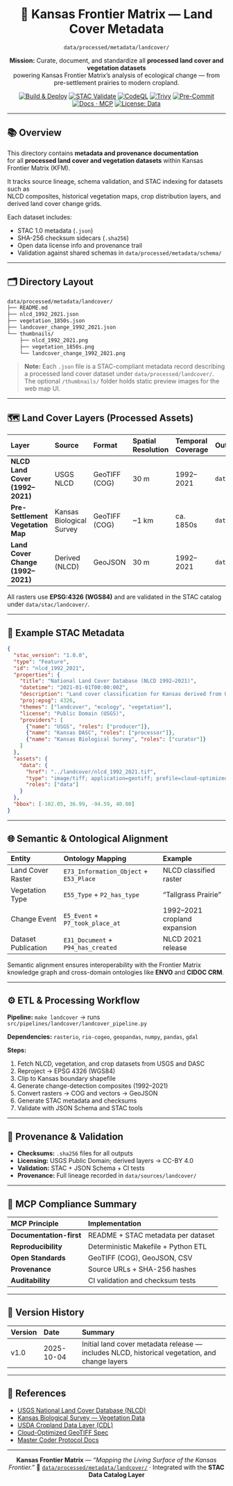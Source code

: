 <div align="center">

# 🌾 Kansas Frontier Matrix — Land Cover Metadata  
`data/processed/metadata/landcover/`

**Mission:** Curate, document, and standardize all **processed land cover and vegetation datasets**  
powering Kansas Frontier Matrix’s analysis of ecological change — from pre-settlement prairies to modern cropland.

[![Build & Deploy](https://github.com/bartytime4life/Kansas-Frontier-Matrix/actions/workflows/site.yml/badge.svg)](../../../.github/workflows/site.yml)
[![STAC Validate](https://github.com/bartytime4life/Kansas-Frontier-Matrix/actions/workflows/stac-validate.yml/badge.svg)](../../../.github/workflows/stac-validate.yml)
[![CodeQL](https://github.com/bartytime4life/Kansas-Frontier-Matrix/actions/workflows/codeql.yml/badge.svg)](../../../.github/workflows/codeql.yml)
[![Trivy](https://github.com/bartytime4life/Kansas-Frontier-Matrix/actions/workflows/trivy.yml/badge.svg)](../../../.github/workflows/trivy.yml)
[![Pre-Commit](https://img.shields.io/badge/pre--commit-enabled-brightgreen.svg)](https://pre-commit.com/)
[![Docs · MCP](https://img.shields.io/badge/Docs-MCP-blue)](../../../docs/)
[![License: Data](https://img.shields.io/badge/License-CC--BY%204.0-green)](../../../LICENSE)

</div>

---

## 📚 Overview

This directory contains **metadata and provenance documentation**  
for all **processed land cover and vegetation datasets** within Kansas Frontier Matrix (KFM).  

It tracks source lineage, schema validation, and STAC indexing for datasets such as  
NLCD composites, historical vegetation maps, crop distribution layers, and derived land cover change grids.  

Each dataset includes:
- STAC 1.0 metadata (`.json`)  
- SHA-256 checksum sidecars (`.sha256`)  
- Open data license info and provenance trail  
- Validation against shared schemas in `data/processed/metadata/schema/`

---

## 🗂️ Directory Layout

```bash
data/processed/metadata/landcover/
├── README.md
├── nlcd_1992_2021.json
├── vegetation_1850s.json
├── landcover_change_1992_2021.json
└── thumbnails/
    ├── nlcd_1992_2021.png
    ├── vegetation_1850s.png
    └── landcover_change_1992_2021.png
````

> **Note:** Each `.json` file is a STAC-compliant metadata record describing
> a processed land cover dataset under `data/processed/landcover/`.
> The optional `/thumbnails/` folder holds static preview images for the web map UI.

---

## 🗺️ Land Cover Layers (Processed Assets)

| Layer                             | Source                   | Format        | Spatial Resolution | Temporal Coverage | Output                                                        |
| :-------------------------------- | :----------------------- | :------------ | :----------------- | :---------------- | :------------------------------------------------------------ |
| **NLCD Land Cover (1992–2021)**   | USGS NLCD                | GeoTIFF (COG) | 30 m               | 1992–2021         | `data/processed/landcover/nlcd_1992_2021.tif`                 |
| **Pre-Settlement Vegetation Map** | Kansas Biological Survey | GeoTIFF (COG) | ~1 km              | ca. 1850s         | `data/processed/landcover/kansas_vegetation_1850s.tif`        |
| **Land Cover Change (1992–2021)** | Derived (NLCD)           | GeoJSON       | 30 m               | 1992–2021         | `data/processed/landcover/landcover_change_1992_2021.geojson` |

All rasters use **EPSG:4326 (WGS84)** and are validated in the STAC catalog under `data/stac/landcover/`.

---

## 💾 Example STAC Metadata

```json
{
  "stac_version": "1.0.0",
  "type": "Feature",
  "id": "nlcd_1992_2021",
  "properties": {
    "title": "National Land Cover Database (NLCD 1992–2021)",
    "datetime": "2021-01-01T00:00:00Z",
    "description": "Land cover classification for Kansas derived from USGS NLCD.",
    "proj:epsg": 4326,
    "themes": ["landcover", "ecology", "vegetation"],
    "license": "Public Domain (USGS)",
    "providers": [
      {"name": "USGS", "roles": ["producer"]},
      {"name": "Kansas DASC", "roles": ["processor"]},
      {"name": "Kansas Biological Survey", "roles": ["curator"]}
    ]
  },
  "assets": {
    "data": {
      "href": "../landcover/nlcd_1992_2021.tif",
      "type": "image/tiff; application=geotiff; profile=cloud-optimized",
      "roles": ["data"]
    }
  },
  "bbox": [-102.05, 36.99, -94.59, 40.00]
}
```

---

## 🌐 Semantic & Ontological Alignment

| Entity              | Ontology Mapping                       | Example                      |
| :------------------ | :------------------------------------- | :--------------------------- |
| Land Cover Raster   | `E73_Information_Object` + `E53_Place` | NLCD classified raster       |
| Vegetation Type     | `E55_Type` + `P2_has_type`             | “Tallgrass Prairie”          |
| Change Event        | `E5_Event` + `P7_took_place_at`        | 1992–2021 cropland expansion |
| Dataset Publication | `E31_Document` + `P94_has_created`     | NLCD 2021 release            |

Semantic alignment ensures interoperability with the Frontier Matrix knowledge graph
and cross-domain ontologies like **ENVO** and **CIDOC CRM**.

---

## ⚙️ ETL & Processing Workflow

**Pipeline:**
`make landcover` → runs `src/pipelines/landcover/landcover_pipeline.py`

**Dependencies:**
`rasterio`, `rio-cogeo`, `geopandas`, `numpy`, `pandas`, `gdal`

**Steps:**

1. Fetch NLCD, vegetation, and crop datasets from USGS and DASC
2. Reproject → EPSG 4326 (WGS84)
3. Clip to Kansas boundary shapefile
4. Generate change-detection composites (1992–2021)
5. Convert rasters → COG and vectors → GeoJSON
6. Generate STAC metadata and checksums
7. Validate with JSON Schema and STAC tools

---

## 🧮 Provenance & Validation

* **Checksums:** `.sha256` files for all outputs
* **Licensing:** USGS Public Domain; derived layers → CC-BY 4.0
* **Validation:** STAC + JSON Schema + CI tests
* **Provenance:** Full lineage recorded in `data/sources/landcover/`

---

## 🧠 MCP Compliance Summary

| MCP Principle           | Implementation                      |
| :---------------------- | :---------------------------------- |
| **Documentation-first** | README + STAC metadata per dataset  |
| **Reproducibility**     | Deterministic Makefile + Python ETL |
| **Open Standards**      | GeoTIFF (COG), GeoJSON, CSV         |
| **Provenance**          | Source URLs + SHA-256 hashes        |
| **Auditability**        | CI validation and checksum tests    |

---

## 📅 Version History

| Version | Date       | Summary                                                                                       |
| :------ | :--------- | :-------------------------------------------------------------------------------------------- |
| v1.0    | 2025-10-04 | Initial land cover metadata release — includes NLCD, historical vegetation, and change layers |

---

## 📎 References

* [USGS National Land Cover Database (NLCD)](https://www.usgs.gov/centers/eros/science/national-land-cover-database)
* [Kansas Biological Survey — Vegetation Data](https://biosurvey.ku.edu/)
* [USDA Cropland Data Layer (CDL)](https://nassgeodata.gmu.edu/CropScape/)
* [Cloud-Optimized GeoTIFF Spec](https://www.cogeo.org/)
* [Master Coder Protocol Docs](../../../docs/templates/)

---

<div align="center">

**Kansas Frontier Matrix** — *“Mapping the Living Surface of the Kansas Frontier.”*
📍 [`data/processed/metadata/landcover/`](.) · Integrated with the **STAC Data Catalog Layer**

</div>
